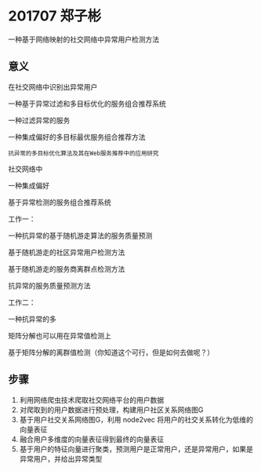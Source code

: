 # 201707 郑子彬

一种基于网络映射的社交网络中异常用户检测方法

## 意义

在社交网络中识别出异常用户



一种基于异常过滤和多目标优化的服务组合推荐系统

一种过滤异常的服务

一种集成偏好的多目标最优服务组合推荐方法

```
抗异常的多目标优化算法及其在Web服务推荐中的应用研究
```



社交网络中

一种集成偏好

基于异常检测的服务组合推荐系统





工作一：

一种抗异常的基于随机游走算法的服务质量预测

基于随机游走的社区异常用户检测方法

基于随机游走的服务商离群点检测方法

抗异常的服务质量预测方法

工作二：

一种抗异常的多

矩阵分解也可以用在异常值检测上



基于矩阵分解的离群值检测（你知道这个可行，但是如何去做呢？）



## 步骤

1. 利用网络爬虫技术爬取社交网络平台的用户数据
2. 对爬取到的用户数据进行预处理，构建用户社区关系网络图G
3. 基于用户社交关系网络图G，利用 node2vec 将用户的社交关系转化为低维的向量表征
4. 融合用户多维度的向量表征得到最终的向量表征
5. 基于用户的特征向量进行聚类，预测用户是正常用户，还是异常用户，如果是异常用户，并给出异常类型



